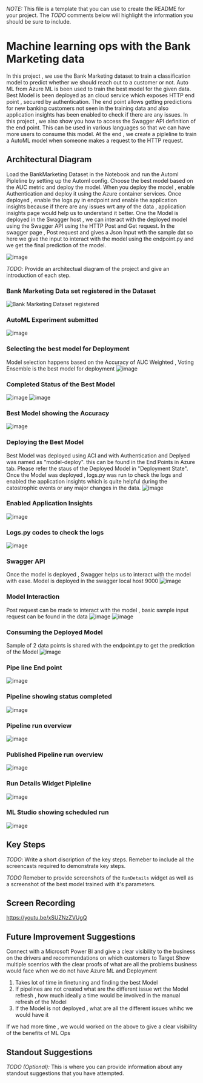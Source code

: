 *NOTE:* This file is a template that you can use to create the README for your project. The *TODO* comments below will highlight the information you should be sure to include.


# Machine learning ops with the Bank Marketing data 

In this project , we use the Bank Marketing dataset to train a classification model to predict whether we should reach out to a customer or not. Auto ML from Azure ML is been used to train the best model for the given data. Best Model is been deployed as an cloud service which exposes HTTP end point , secured by authentication. The end point allows getting predictions for new banking customers not seen in the training data and also application insights has been enabled to check if there are any issues. In this project , we also show you how to access the Swagger API definition of the end point. This can be used in various languages so that we can have more users to consume this model. At the end , we create a pipleline to train a AutoML model when someone makes a request to the HTTP request.



## Architectural Diagram

Load the BankMarketing Dataset in the Notebook and run the Automl Pipleline by setting up the Automl config. Choose the best model based on the AUC metric and deploy the model. When you deploy the model , enable Authentication and deploy it using the Azure container services. Once deployed , enable the logs.py in endpoint and enable the application insights because if there are any issues wrt any of the data , application insights page would help us to understand it better. One the Model is deployed in the Swagger host  , we can interact with the deployed model using the Swagger API using the HTTP Post and Get request.  In the swagger page , Post request and gives a Json Input wth the sample dat so here we give the input to interact with the model using the endpoint.py and we get the final prediction of the model.    

![image](https://user-images.githubusercontent.com/92014201/142157410-b3cf6962-53c9-4d82-b884-0d4887b00ab0.png)


*TODO*: Provide an architectual diagram of the project and give an introduction of each step.


### Bank Marketing Data set registered in the Dataset 
![Bank Marketing Dataset registered](https://user-images.githubusercontent.com/92014201/142161294-4be0b700-e370-4985-b5a4-46361a288e7c.png)

### AutoML Experiment submitted 

![image](https://user-images.githubusercontent.com/92014201/142161623-50d25f82-1de2-45b3-b504-0fbe2a23940c.png)

### Selecting the best model for Deployment
Model selection happens based on the Accuracy of AUC Weighted , Voting Ensemble is the best model for deployment 
![image](https://user-images.githubusercontent.com/92014201/142161727-6c852079-670c-4a0e-86a6-7f2cf54cadbb.png)

### Completed Status of the Best Model 
![image](https://user-images.githubusercontent.com/92014201/142162186-01c7c9a0-546c-4037-b00d-81a990f91989.png)
![image](https://user-images.githubusercontent.com/92014201/142162672-6c2b0b45-59f3-44df-b72a-a7deecaf608a.png)

### Best Model showing the Accuracy 
![image](https://user-images.githubusercontent.com/92014201/142162720-01b43ab1-797c-41ad-b0bb-daaa5223b909.png)

### Deploying the Best Model 
 Best Model was deployed using ACI and with Authentication and Deplyed was named as "model-deploy". this can be found in the End Points in Azure tab. Please refer the staus of the Deployed Model in "Deployment State". Once the Model was deployed , logs.py was run to check the logs and enabled the application insights which is quite helpful during the catostrophic events or any major changes in the data. 
 ![image](https://user-images.githubusercontent.com/92014201/142163464-1e2fde68-6d37-49df-8ff8-4741f0b16484.png)
 
### Enabled Application Insights 
 ![image](https://user-images.githubusercontent.com/92014201/142163426-4ae09d7c-b90d-4bcc-9499-71fb771be46d.png)

### Logs.py codes to check the logs 
![image](https://user-images.githubusercontent.com/92014201/142163551-ccd76584-ab6e-4882-b563-4b3a1f185826.png)

### Swagger API 
Once the model is deployed , Swagger  helps us to interact with the model with ease. Model is deployed in the swagger local host 9000 
![image](https://user-images.githubusercontent.com/92014201/142164445-34f858d4-6359-4f95-be5d-88ad86c6f924.png)

### Model Interaction 
Post request can be made to interact with the model , basic sample input request can be found in the data 
![image](https://user-images.githubusercontent.com/92014201/142165534-f0bf3857-3c98-4d42-8e8b-9442e33a4542.png)
![image](https://user-images.githubusercontent.com/92014201/142165540-2ca2bf1a-4c3b-4316-8057-f9e333016397.png)

### Consuming the Deployed Model 
Sample of 2 data points is shared with the endpoint.py to get the prediction of the Model 
![image](https://user-images.githubusercontent.com/92014201/142165845-c124f915-11bc-4e1b-ad1d-c0dfff4fe4ba.png)

### Pipe line End point 

![image](https://user-images.githubusercontent.com/92014201/142165922-05689bd5-3ce4-495c-9923-ab3f29bac1e3.png)

### Pipeline showing status completed 
![image](https://user-images.githubusercontent.com/92014201/142165966-f92d5279-7226-447c-8369-39d9761680f7.png)

### Pipeline run overview 
![image](https://user-images.githubusercontent.com/92014201/142166063-13fc61ef-2853-49c7-bf7f-4775ed5a2cfa.png)

### Published Pipeline run overview 
![image](https://user-images.githubusercontent.com/92014201/142166117-99a383f0-0d28-4668-a00d-d2abbe02583d.png)

### Run Details Widget Pipleline 
![image](https://user-images.githubusercontent.com/92014201/142166198-3025f032-67b9-4a3d-974a-ffc4c9f2b0ba.png)

### ML Studio showing scheduled run 
![image](https://user-images.githubusercontent.com/92014201/142166248-a8342425-a235-4a8f-b2bf-e1391f266b7c.png)




## Key Steps
*TODO*: Write a short discription of the key steps. Remeber to include all the screencasts required to demonstrate key steps. 

*TODO* Remeber to provide screenshots of the `RunDetails` widget as well as a screenshot of the best model trained with it's parameters.

## Screen Recording
https://youtu.be/xSUZNzZVUgQ 
 
 ## Future Improvement Suggestions
 
 Connect with a Microsoft Power BI and give a clear visibility to the business on the drivers and recommendations on which customers to Target 
 Show multiple scenrios with the clear proofs of what are all the problems business would face when we do not have Azure ML and Deployment 
 
 1) Takes lot of time in finetuning and finding the best Model  
 2) If pipelines are not created what are the different issue wrt the Model refresh , how much ideally a time would be involved in the manual refresh of the Model 
 3) If the Model is not deployed , what are all the different issues whihc we would have it 

If we had more time , we would worked on the above to give a clear visibility of the benefits of ML Ops 
 
 
 

## Standout Suggestions
*TODO (Optional):* This is where you can provide information about any standout suggestions that you have attempted.
